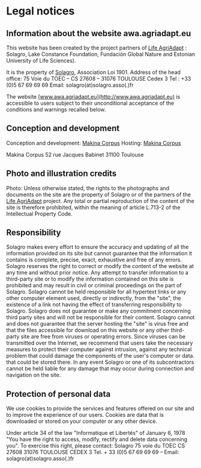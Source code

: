 # Legal notices

## Information about the website awa.agriadapt.eu 

This website has been created by the project partners of [Life AgriAdapt](https://agriadapt.eu/?lang=fr)  : Solagro, Lake Constance Foundation, Fundación Global Nature and Estonian University of Life Sciences).

It is the property of [Solagro](https://solagro.org/), Association Loi 1901. 
Address of the head office: 75 Voie du TOEC – CS 27608 – 31076 TOULOUSE Cedex 3 
Tel : +33 (0)5 67 69 69 69
Email: solagro(at)solagro.asso(.)fr

The website [www.awa.agriadapt.eu](http://www.awa.agriadapt.eu)  is accessible to users subject to their unconditional acceptance of the conditions and warnings recalled below.

## Conception and development

Conception and development: [Makina Corpus](https://makina-corpus.com/)
Hosting: [Makina Corpus](https://makina-corpus.com/) 

Makina Corpus
52 rue Jacques Babinet
31100 Toulouse

## Photo and illustration credits

Photo: Unless otherwise stated, the rights to the photographs and documents on the site are the property of Solagro or of the partners of the [Life AgriAdapt](https://agriadapt.eu/?lang=fr) project. Any total or partial reproduction of the content of the site is therefore prohibited, within the meaning of article L.713-2 of the Intellectual Property Code.

## Responsibility

Solagro makes every effort to ensure the accuracy and updating of all the information provided on its site but cannot guarantee that the information it contains is complete, precise, exact, exhaustive and free of any errors.
Solagro reserves the right to correct or modify the content of the website at any time and without prior notice. Any attempt to transfer information to a third-party site or to modify the information contained on this site is prohibited and may result in civil or criminal proceedings on the part of Solagro.
Solagro cannot be held responsible for all hypertext links or any other computer element used, directly or indirectly, from the "site", the existence of a link not having the effect of transferring responsibility to Solagro.
Solagro does not guarantee or make any commitment concerning third party sites and will not be responsible for their content.
Solagro cannot and does not guarantee that the server hosting the "site" is virus free and that the files accessible for download on this website or any other third-party site are free from viruses or operating errors. Since viruses can be transmitted over the Internet, we recommend that users take the necessary measures to protect their computer against intrusion, against any technical problem that could damage the components of the user's computer or data. that could be stored there.
In any event Solagro or one of its subcontractors cannot be held liable for any damage that may occur during connection and navigation on the site.

## Protection of personal data

We use cookies to provide the services and features offered on our site and to improve the experience of our users. Cookies are data that is downloaded or stored on your computer or any other device.

Under article 34 of the law "Informatique et Libertés" of January 6, 1978 "You have the right to access, modify, rectify and delete data concerning you". To exercise this right, please contact:
Solagro
75 voie du TOEC CS 27608
31076 TOULOUSE CEDEX 3
Tel. + 33 (0)5 67 69 69 69 – Email: solagro(at)solagro.asso(.)fr